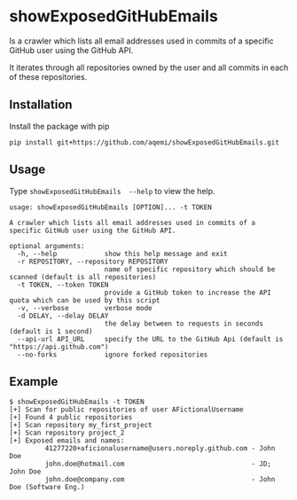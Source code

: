 # showExposedGitHubEmails
Is a crawler which lists all email addresses used in commits of a specific GitHub user using the GitHub API.

It iterates through all repositories owned by the user and all commits in each of these repositories.  


## Installation

Install the package with pip

    pip install git+https://github.com/aqemi/showExposedGitHubEmails.git

## Usage
Type ```showExposedGitHubEmails  --help``` to view the help.

```
usage: showExposedGitHubEmails [OPTION]... -t TOKEN

A crawler which lists all email addresses used in commits of a specific GitHub user using the GitHub API.

optional arguments:
  -h, --help            show this help message and exit
  -r REPOSITORY, --repository REPOSITORY
                        name of specific repository which should be scanned (default is all repositories)
  -t TOKEN, --token TOKEN
                        provide a GitHub token to increase the API quota which can be used by this script
  -v, --verbose         verbose mode
  -d DELAY, --delay DELAY
                        the delay between to requests in seconds (default is 1 second)
  --api-url API_URL     specify the URL to the GitHub Api (default is "https://api.github.com")
  --no-forks            ignore forked repositories

```

## Example
```
$ showExposedGitHubEmails -t TOKEN
[+] Scan for public repositories of user AFictionalUsername
[+] Found 4 public repositories
[+] Scan repository my_first_project
[+] Scan repository project_2
[+] Exposed emails and names:
         41277220+aficionalusername@users.noreply.github.com - John Doe
         john.doe@hotmail.com                                - JD; John Doe
         john.doe@company.com                                - John Doe (Software Eng.)
```
